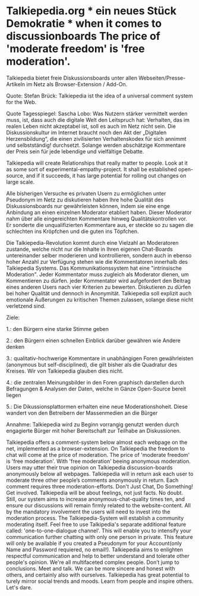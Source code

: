 # Talkiepedia.org * ein neues Stück Demokratie * when it comes to discussionboards The price of 'moderate freedom' is 'free moderation'. 

Talkiepedia bietet freie Diskussionsboards unter allen Webseiten/Presse-Artikeln im Netz als Browser-Extension / Add-On. 
 
Quote: Stefan Brück:
Talkiepedia ist the idea of a universal comment system for the Web.  

Quote Tagesspiegel: Sascha Lobo: 
Was Nutzern stärker vermittelt werden muss, ist, dass auch die digitale Welt den Leitspruch hat: Verhalten, das im realen Leben nicht akzeptabel ist, soll es auch im Netz nicht sein. Die Diskussionskultur im Internet braucht noch den Akt der „Digitalen Herzensbildung“, die einen zivilisierten Verhaltenskodex für sich annimmt und selbstständig! durchsetzt. Solange werden abschätzige Kommentare der Preis sein für jede lebendige und vielfältige Debatte.

 

Talkiepedia will create Relationships that really matter to people. Look at it as some sort of experimental-empathy-project. It shall be established open-source, and if it succeeds, it has large potential for rolling out changes on large scale. 


Alle bisherigen Versuche es privaten Usern zu ermöglichen unter Pseudonym im Netz zu diskutieren haben Ihre hohe Qualität des Diskussionsboards nur gewährleisten können, indem sie eine enge Anbindung an einen einzelnen Moderator etabliert haben. Dieser Moderator nahm über alle eingereichten Kommentare hinweg Qualitätskontrollen vor. Er sonderte die unqualifizierten Kommentare aus, er steckte so zu sagen die schlechten ins Kröpfchen und die guten ins Töpfchen. 

Die Talkiepedia-Revolution kommt durch eine Vielzahl an Moderatoren zustande, welche nicht nur die Inhalte in Ihren eigenen Chat-Boards untereinander selber moderieren und kontrollieren, sondern auch in ebenso hoher Anzahl zur Verfügung stehen wie die Kommentatoren innerhalb des Talkiepedia Systems. Das Kommunikationssystem hat eine "intrinsische Moderation". Jeder Kommentator muss zugleich als Moderator dienen, um Kommentieren zu dürfen. jeder Kommentator wird aufgefordert den Beitrag eines anderen Users nach vier Kriterien zu bewerten. Diskutieren zu dürfen bei hoher Qualität und dennoch in Anonymität. Talkiepedia soll explizit auch emotionale Äußerungen zu kritischen Themen zulassen, solange diese nicht verletzend sind. 

 
Ziele:

1.: den Bürgern eine starke Stimme geben 

2.: den Bürgern einen schnellen Einblick darüber gewähren wie Andere denken

3.: qualitativ-hochwerige Kommentare in unabhängigen Foren gewährleisten (anonymous but self-disciplined), die gilt bisher als die Quadratur des Kreises. Wir von Talkiepedia glauben dies nicht.

4.: die zentralen Meinungsbilder in den Foren graphisch darstellen durch Befragungen & Analysen der Daten, welche in Gänze Open-Source bereit liegen 

5.:  Die Dikussionsplattormen erhalten eine neue Moderationshoheit. Diese wandert von den Betreibern der Massenmedien an die Bürger  

Annahme:  Talkiepedia wird zu Beginn vorrangig genutzt werden durch engagierte Bürger mit hoher Bereitschaft zur Teilhabe an Diskussionen. 


Talkiepedia offers a comment-system below almost each webpage on the net, implemented as a browser-extension. On Talkiepedia the freedom to chat will come at the price of moderation. The price of 'moderate freedom' is 'free moderation'. With 'free moderation' beeing anonymous moderation. Users may utter their true opinion on Talkiepedia discussion-boards anonymously below all webpages. Talkiepedia will in return ask each user to moderate three other people’s comments anonymously in return. Each comment requires three moderation-efforts. Don't Just Chat, Do Something! Get involved. Talkiepedia will be about feelings, not just facts. No doubt. Still, our system aims to increase anonymous-chat-quality times ten, and ensure our discussions will remain firmly related to the website-content. All by the mandatory involvement the users will need to invest into the moderation process. The Talkiepedia-System will establish a community moderating itself. Feel free to use Talkipedia's separate additional feature called: 'one-to-one-dialogue channel'. This will enable you to intensify your communication further chatting with only one person in private. This feature will only be available if you created a Pseudonym for your Account(only Name and Password requiered, no email!). Talkiepedia aims to enlighten respectful communication and help to better understand and tolerate other people's opinion. We're all multifaceted complex people. Don’t jump to conclusions. Meet and talk. We can be more sincere and honest with others, and certainly also with ourselves. Talkiepedia has great potential to turely mirror social trends and moods. Learn from people and inspire others. Let's dare. 
